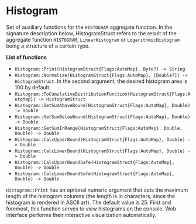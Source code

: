 # Histogram

Set of auxiliary functions for the `HISTOGRAM` aggregate function. In the signature description below, HistogramStruct refers to the result of the aggregate function `HISTOGRAM`, `LinearHistogram` or `LogarithmicHistogram` being a structure of a certain type.

**List of functions**

* ```Histogram::Print(HistogramStruct{Flags:AutoMap}, Byte?) -> String```
* ```Histogram::Normalize(HistogramStruct{Flags:AutoMap}, [Double?]) -> HistogramStruct```. In the second argument, the desired histogram area is 100 by default.
* ```Histogram::ToCumulativeDistributionFunction(HistogramStruct{Flags:AutoMap}) -> HistogramStruct```
* ```Histogram::GetSumAboveBound(HistogramStruct{Flags:AutoMap}, Double) -> Double```
* ```Histogram::GetSumBelowBound(HistogramStruct{Flags:AutoMap}, Double) -> Double```
* ```Histogram::GetSumInRange(HistogramStruct{Flags:AutoMap}, Double, Double) -> Double```
* ```Histogram::CalcUpperBound(HistogramStruct{Flags:AutoMap}, Double) -> Double```
* ```Histogram::CalcLowerBound(HistogramStruct{Flags:AutoMap}, Double) -> Double```
* ```Histogram::CalcUpperBoundSafe(HistogramStruct{Flags:AutoMap}, Double) -> Double```
* ```Histogram::CalcLowerBoundSafe(HistogramStruct{Flags:AutoMap}, Double) -> Double```

`Histogram::Print` has an optional numeric argument that sets the maximum length of the histogram columns (the length is in characters, since the histogram is rendered in ASCII art). The default value is 25. First and foremost, this function serves to view histograms on the console. Web interface performs their interactive visualization automatically.



